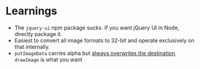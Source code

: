 # Learnings

- The `jquery-ui` npm package sucks. If you want jQuery UI in Node, directly package it.
- Easiest to convert all image formats to 32-bit and operate exclusively on that internally.
- `putImageData` carries alpha but [always overwrites the destination](http://weblogs.asp.net/bleroy/drawing-transparent-glyphs-on-the-html-canvas). `drawImage` is what you want